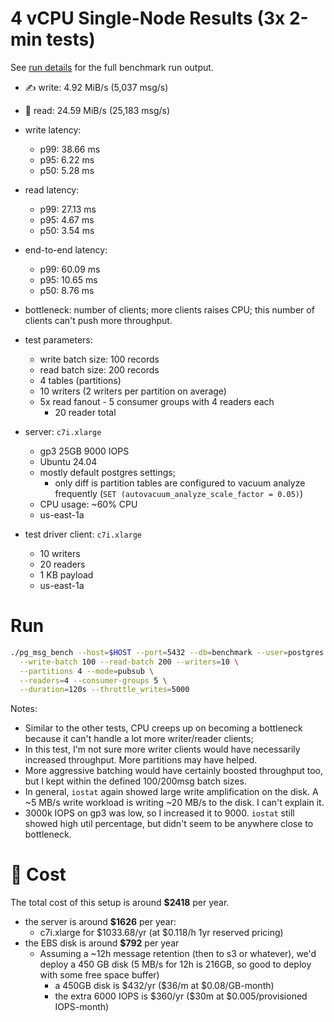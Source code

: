 # 4 vCPU Single-Node Results (3x 2-min tests)

See [run details](./runs.md) for the full benchmark run output.

- ✍️ write: 4.92 MiB/s (5,037 msg/s)
- 📖️ read: 24.59 MiB/s (25,183 msg/s)
- write latency:
  - p99: 38.66 ms
  - p95: 6.22 ms
  - p50: 5.28 ms
- read latency:
  - p99: 27.13 ms
  - p95: 4.67 ms
  - p50: 3.54 ms
- end-to-end latency:
  - p99: 60.09 ms
  - p95: 10.65 ms
  - p50: 8.76 ms
- bottleneck: number of clients; more clients raises CPU; this number of clients can't push more throughput.

- test parameters:
  - write batch size: 100 records
  - read batch size: 200 records
  - 4 tables (partitions)
  - 10 writers (2 writers per partition on average)
  - 5x read fanout - 5 consumer groups with 4 readers each
    - 20 reader total

- server: `c7i.xlarge`
    - gp3 25GB 9000 IOPS
    - Ubuntu 24.04
    - mostly default postgres settings;
      - only diff is partition tables are configured to vacuum analyze frequently (`SET (autovacuum_analyze_scale_factor = 0.05)`)
    - CPU usage: ~60% CPU
    - us-east-1a
- test driver client: `c7i.xlarge`
    - 10 writers
    - 20 readers
    - 1 KB payload
    - us-east-1a

# Run

```bash
./pg_msg_bench --host=$HOST --port=5432 --db=benchmark --user=postgres --password=postgres --report=5s \
  --write-batch 100 --read-batch 200 --writers=10 \
  --partitions 4 --mode=pubsub \
  --readers=4 --consumer-groups 5 \
  --duration=120s --throttle_writes=5000
```

Notes:
- Similar to the other tests, CPU creeps up on becoming a bottleneck because it can't handle a lot more writer/reader clients;
- In this test, I'm not sure more writer clients would have necessarily increased throughput. More partitions may have helped.
- More aggressive batching would have certainly boosted throughput too, but I kept within the defined 100/200msg batch sizes.
- In general, `iostat` again showed large write amplification on the disk. A ~5 MB/s write workload is writing ~20 MB/s to the disk. I can't explain it.
- 3000k IOPS on gp3 was low, so I increased it to 9000. `iostat` still showed high util percentage, but didn't seem to be anywhere close to bottleneck.

# 💸 Cost

The total cost of this setup is around **\$2418** per year.

- the server is around **\$1626** per year:
  - c7i.xlarge for \$1033.68/yr (at \$0.118/h 1yr reserved pricing)
- the EBS disk is around **\$792** per year
  - Assuming a ~12h message retention (then to s3 or whatever), we'd deploy a 450 GB disk (5 MB/s for 12h is 216GB, so good to deploy with some free space buffer)
    - a 450GB disk is \$432/yr (\$36/m at \$0.08/GB-month)
    - the extra 6000 IOPS is \$360/yr (\$30m at \$0.005/provisioned IOPS-month) 
